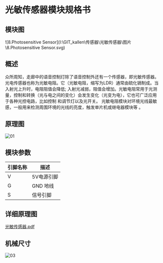 # 光敏传感器模块规格书

## 模块图

![8.Photosensitive Sensor](I:\GIT_kallen\传感器\光敏传感器\图片\8.Photosensitive Sensor.svg)

## 概述

​       众所周知，走廊中的语音控制灯除了语音控制外还有一个传感器，即光敏传感器。光电传感器也称为光敏电阻。它（光敏电阻，缩写为LDR）通常由硫化镉制成。当入射光上升时，电阻阻值会降低; 入射光减弱，阻值会增加。光敏电阻常用于光测量，控制和转换（光与电之间的变化）会发生变化（光变为电），它也可广泛应用于各种光控电路，比如控制 和调节灯以及光开关。 光敏电阻模块对环境光线最敏感，一般用来检测周围环境的光线的亮度，触发单片机或继电器模块等  。

## 原理图

![01](I:\GIT_kallen\传感器\光敏传感器\图片\01.png)

## 模块参数

| 引脚名称 | 描述       |
| -------- | ---------- |
| V        | 5V电源引脚 |
| G        | GND 地线   |
| S        | 信号引脚   |

## 详细原理图

 [光敏传感器.pdf](图片\光敏传感器.pdf) 

## 机械尺寸

![03](I:\GIT_kallen\传感器\光敏传感器\图片\03.png)